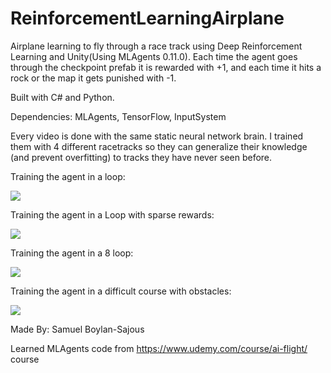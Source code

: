 # ReinforcementLearningAirplane
Airplane learning to fly through a race track using Deep Reinforcement Learning and Unity(Using MLAgents 0.11.0). Each time the agent goes through the checkpoint prefab it is rewarded with +1, and each time it hits a rock or the map it gets punished with -1.

Built with C# and Python.

Dependencies: 
MLAgents, TensorFlow, InputSystem

Every video is done with the same static neural network brain. I trained them with 4 different racetracks so they can generalize their knowledge (and prevent overfitting) to tracks they have never seen before.

Training the agent in a loop: 

![](LoopAircraftGIF.gif)

Training the agent in a Loop with sparse rewards:

![](LoopSparseAircraftGIF.gif)

Training the agent in a 8 loop:

![](8aircraft.gif)

Training the agent in a difficult course with obstacles:

![](HARDaircraftAgentGIF.gif)

Made By: Samuel Boylan-Sajous

Learned MLAgents code from https://www.udemy.com/course/ai-flight/ course
